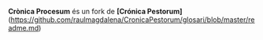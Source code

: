 **Crònica Procesum** és un fork de **[Crónica Pestorum]**(https://github.com/raulmagdalena/CronicaPestorum/glosari/blob/master/readme.md)
